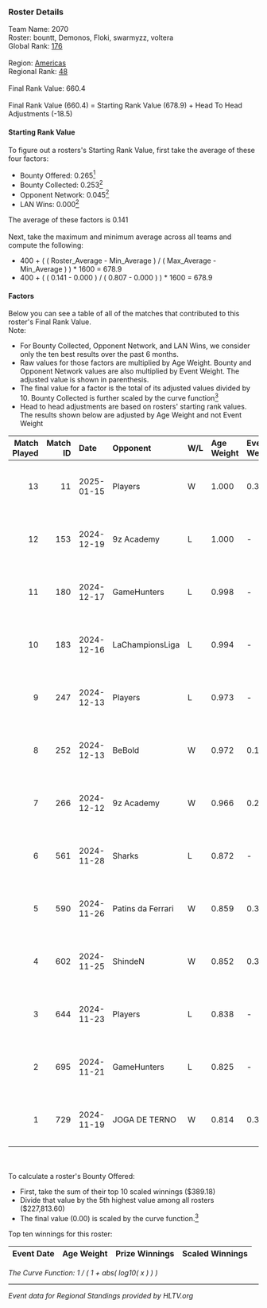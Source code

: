 ### Roster Details<br />
Team Name: 2070<br />
Roster: bountt, Demonos, Floki, swarmyzz, voltera<br />
Global Rank: [176](../../standings_global_2025_01_16.md)<br />
<br />
Region: [Americas]( ../../standings_americas_2025_01_16.md)<br />
Regional Rank: [48]( ../../standings_americas_2025_01_16.md)<br />
<br />
Final Rank Value:  660.4<br />
<br />
Final Rank Value (660.4) = Starting Rank Value (678.9) + Head To Head Adjustments (-18.5)<br />

#### Starting Rank Value<br />
To figure out a rosters's Starting Rank Value, first take the average of these four factors:<br />
- Bounty Offered: 0.265[<sup>1</sup>](#table2)
- Bounty Collected: 0.253[<sup>2</sup>](#table1)
- Opponent Network: 0.045[<sup>2</sup>](#table1)
- LAN Wins: 0.000[<sup>2</sup>](#table1)

The average of these factors is 0.141<br />
<br />
Next, take the maximum and minimum average across all teams and compute the following:<br />
- 400 + ( ( Roster_Average - Min_Average ) / ( Max_Average - Min_Average ) ) * 1600 = 678.9
- 400 + ( ( 0.141 - 0.000 ) / ( 0.807 - 0.000 ) ) * 1600 = 678.9


#### Factors<br />
Below you can see a table of all of the matches that contributed to this roster's Final Rank Value.<br />
Note:<br />

- For Bounty Collected, Opponent Network, and LAN Wins, we consider only the ten best results over the past 6 months.
- Raw values for those factors are multiplied by Age Weight. Bounty and Opponent Network values are also multiplied by Event Weight. The adjusted value is shown in parenthesis.
- The final value for a factor is the total of its adjusted values divided by 10. Bounty Collected is further scaled by the curve function[<sup>3</sup>](#curveFunction)
- Head to head adjustments are based on rosters' starting rank values. The results shown below are adjusted by Age Weight and not Event Weight
<span id="table1"></span><br />


| Match Played | Match ID | Date       | Opponent          | W/L | Age Weight | Event Weight | Bounty Collected | Opponent Network | LAN Wins  | H2H Adj. | Roster                                     |
| -: | -: | :- | :- | :- | :- | :- | :- | :- | :- | -: | :- |
|           13 |       11 | 2025-01-15 | Players           | W   | 1.000      | 0.371        | 0.014 (0.005)    | 0.403 (0.149)    | 0 (0.000) |    18.92 | bountt, Demonos, Floki, swarmyzz, voltera  |
|           12 |      153 | 2024-12-19 | 9z Academy        | L   | 1.000      | -            | -                | -                | -         |   -21.02 | Demonos, lealziNho, roz, swarmyzz, voltera |
|           11 |      180 | 2024-12-17 | GameHunters       | L   | 0.998      | -            | -                | -                | -         |   -13.00 | Demonos, lealziNho, roz, swarmyzz, voltera |
|           10 |      183 | 2024-12-16 | LaChampionsLiga   | L   | 0.994      | -            | -                | -                | -         |   -19.06 | Demonos, lealziNho, roz, swarmyzz, voltera |
|            9 |      247 | 2024-12-13 | Players           | L   | 0.973      | -            | -                | -                | -         |   -12.57 | Demonos, lealziNho, roz, swarmyzz, voltera |
|            8 |      252 | 2024-12-13 | BeBold            | W   | 0.972      | 0.143        | 0.000 (0.000)    | 0.049 (0.007)    | 0 (0.000) |     6.92 | Demonos, lealziNho, roz, swarmyzz, voltera |
|            7 |      266 | 2024-12-12 | 9z Academy        | W   | 0.966      | 0.270        | 0.000 (0.000)    | 0.263 (0.069)    | 0 (0.000) |     8.17 | Demonos, lealziNho, roz, swarmyzz, voltera |
|            6 |      561 | 2024-11-28 | Sharks            | L   | 0.872      | -            | -                | -                | -         |    -1.86 | Demonos, lealziNho, roz, swarmyzz, voltera |
|            5 |      590 | 2024-11-26 | Patins da Ferrari | W   | 0.859      | 0.371        | 0.002 (0.001)    | 0.220 (0.070)    | 0 (0.000) |    12.03 | Demonos, lealziNho, roz, swarmyzz, voltera |
|            4 |      602 | 2024-11-25 | ShindeN           | W   | 0.852      | 0.371        | 0.016 (0.005)    | 0.353 (0.111)    | 0 (0.000) |    15.36 | Demonos, lealziNho, roz, swarmyzz, voltera |
|            3 |      644 | 2024-11-23 | Players           | L   | 0.838      | -            | -                | -                | -         |   -11.18 | Demonos, lealziNho, roz, swarmyzz, voltera |
|            2 |      695 | 2024-11-21 | GameHunters       | L   | 0.825      | -            | -                | -                | -         |   -10.94 | Demonos, lealziNho, roz, swarmyzz, voltera |
|            1 |      729 | 2024-11-19 | JOGA DE TERNO     | W   | 0.814      | 0.371        | 0.000 (0.000)    | 0.148 (0.045)    | 0 (0.000) |     9.71 | Demonos, lealziNho, roz, swarmyzz, voltera |

<br />
<span id="table2"></span><br />
To calculate a roster's Bounty Offered:<br />

- First, take the sum of their top 10 scaled winnings ($389.18)
- Divide that value by the 5th highest value among all rosters ($227,813.60)
- The final value (0.00) is scaled by the curve function.[<sup>3</sup>](#curveFunction)

Top ten winnings for this roster:<br />

| Event Date | Age Weight | Prize Winnings | Scaled Winnings |
| :- | -: | :- | :- |


<span id="curveFunction"></span>_The Curve Function: 1 / ( 1 + abs( log10( x ) ) )_<br />

---
_Event data for Regional Standings provided by HLTV.org_<br />
